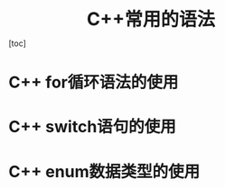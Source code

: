 <center><span style="font-size:2rem;font-weight:bold;">C++常用的语法</span></center>

[toc]

<div style="page-break-after: always;"></div>

# C++ for循环语法的使用



# C++ switch语句的使用



# C++ enum数据类型的使用